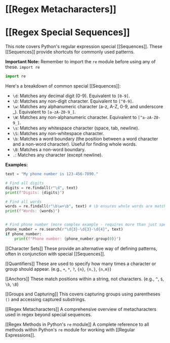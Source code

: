 # [[Regex Metacharacters]]
# [[Regex Special Sequences]] 
This note covers Python's regular expression special [[Sequences]].  These [[Sequences]] provide shortcuts for commonly used patterns.

**Important Note:** Remember to import the `re` module before using any of these.  `import re`

```python
import re
```

Here's a breakdown of common special [[Sequences]]:

* `\d`: Matches any decimal digit (0-9).  Equivalent to `[0-9]`.
* `\D`: Matches any non-digit character. Equivalent to `[^0-9]`.
* `\w`: Matches any alphanumeric character (a-z, A-Z, 0-9, and underscore _). Equivalent to `[a-zA-Z0-9_]`.
* `\W`: Matches any non-alphanumeric character. Equivalent to `[^a-zA-Z0-9_]`.
* `\s`: Matches any whitespace character (space, tab, newline).
* `\S`: Matches any non-whitespace character.
* `\b`: Matches a word boundary (the position between a word character and a non-word character).  Useful for finding whole words.
* `\B`: Matches a non-word boundary.
* `.`: Matches any character (except newline).

**Examples:**

```python
text = "My phone number is 123-456-7890."

# Find all digits
digits = re.findall(r"\d", text)
print(f"Digits: {digits}")

# Find all words
words = re.findall(r"\b\w+\b", text) # \b ensures whole words are matched
print(f"Words: {words}")


# Find phone number (more complex example - requires more than just special sequences)
phone_number = re.search(r"\d{3}-\d{3}-\d{4}", text)
if phone_number:
    print(f"Phone number: {phone_number.group(0)}")
```

[[Character Sets]]  These provide an alternative way of defining patterns, often in conjunction with special [[Sequences]].

[[Quantifiers]]  These are used to specify how many times a character or group should appear.  (e.g., `+`, `*`, `?`, `{n}`, `{n,}`, `{n,m}`)

[[Anchors]]  These match positions within a string, not characters. (e.g., `^`, `$`, `\b`, `\B`)

[[Groups and Capturing]]  This covers capturing groups using parentheses `()` and accessing captured substrings.

[[Regex Metacharacters]] A comprehensive overview of metacharacters used in regex beyond special sequences.

[[Regex Methods in Python's `re` module]] A complete reference to all methods within Python's `re` module for working with [[Regular Expressions]].

